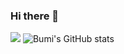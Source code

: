 ### Hi there 👋
<a href="instagram.com/bum._.ii" target="_blank"><img src="https://img.shields.io/badge/E4405F?style=flat&logo=appveyor&logoColor=FFFFFF"/></a>
![Bumi's GitHub stats](https://github-readme-stats.vercel.app/api?username=sb8919&show_icons=true&theme=radical)
